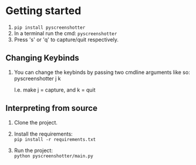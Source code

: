 
# Getting started  
1. `pip install pyscreenshotter`  
2. In a terminal run the cmd: `pyscreenshotter`  
3. Press 's' or 'q' to capture/quit respectively.  

## Changing Keybinds  
1. You can change the keybinds by passing two cmdline arguments like so:  
   pyscreenshotter j k  

   I.e. make j = capture, and k = quit  
   
## Interpreting from source  

1. Clone the project.  

2. Install the requirements:  
`pip install -r requirements.txt`  

3. Run the project:  
`python pyscreenshotter/main.py`



